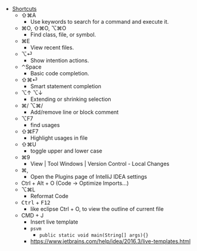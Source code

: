 - [Shortcuts](https://www.jetbrains.com/help/idea/mastering-intellij-idea-keyboard-shortcuts.html)
  * ⇧⌘A
    + Use keywords to search for a command and execute it.
  * ⌘O, ⇧⌘O, ⌥⌘O
    + Find class, file, or symbol.
  * ⌘E
    + View recent files.
  * ⌥⏎
    + Show intention actions.
  * ⌃Space
    + Basic code completion.
  * ⇧⌘⏎
    + Smart statement completion
  * ⌥↑ ⌥↓
    + Extending or shrinking selection
  * ⌘/ ⌥⌘/
    + Add/remove line or block comment
  * ⌥F7
    + find usages
  * ⇧⌘F7
    + Highlight usages in file
  * ⇧⌘U
    + toggle upper and lower case
  * ⌘9
    + View | Tool Windows | Version Control - Local Changes
  * ⌘,
    + Open the Plugins page of IntelliJ IDEA settings
  * Ctrl + Alt + O (Code → Optimize Imports...)
  * ⌥⌘L
    + Reformat Code
  * <kbd>Ctrl</kbd> + <kbd>F12</kbd>
    + like eclipse Ctrl + O, to view the outline of current file
  * CMD + J
    + Insert live template
    + `psvm`
      - `public static void main(String[] args){}`
    + https://www.jetbrains.com/help/idea/2016.3/live-templates.html
